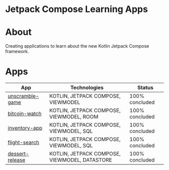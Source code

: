 # Jetpack Compose Learning Apps

<h1> About </h1>

<p>Creating applications to learn about the new Kotlin Jetpack Compose framework.</p>

<h1> Apps </h1>

|App | Technologies | Status |
|---|---|---|
|  [unscramble-game](https://github.com/bellujrb/jetpack-compose-learning-apps/tree/main/unscramble-game) | KOTLIN, JETPACK COMPOSE, VIEWMODEL | 100% concluded
|  [bitcoin-watch](https://github.com/bellujrb/jetpack-compose-learning-apps/tree/main/bitcoin-watch) | KOTLIN, JETPACK COMPOSE, VIEWMODEL, ROOM| 100% concluded
|  [inventory-app](https://github.com/bellujrb/jetpack-compose-learning-apps/tree/main/inventoryapp) | KOTLIN, JETPACK COMPOSE, VIEWMODEL, SQL | 100% concluded
|  [flight-search](https://github.com/bellujrb/jetpack-compose-learning-apps/tree/main/flight-search) | KOTLIN, JETPACK COMPOSE, VIEWMODEL, SQL | 100% concluded
|  [dessert-release](https://github.com/bellujrb/jetpack-compose-learning-apps/tree/main/dessert-release) | KOTLIN, JETPACK COMPOSE, VIEWMODEL, DATASTORE | 100% concluded
